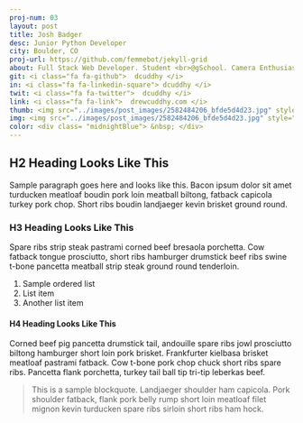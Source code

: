 ```yaml
---
proj-num: 03
layout: post
title: Josh Badger
desc: Junior Python Developer
city: Boulder, CO
proj-url: https://github.com/femmebot/jekyll-grid
about: Full Stack Web Developer. Student <br>@gSchool. Camera Enthusiast. Lover<br> of guacamole. Full Stack Web <br>Developer. Student @gSchool.<br> Camera Enthusiast. Lover of guac.<br>  Full Stack Web Developer.
git: <i class="fa fa-github">  dcuddhy </i>
in: <i class="fa fa-linkedin-square"> dcuddhy </i>
twit: <i class="fa fa-twitter">  dcuddhy </i>
link: <i class="fa fa-link">  drewcuddhy.com </i>
thumb: <img src="../images/post_images/2582484206_bfde5d4d23.jpg" style="width:270px;height:180px" >
img: <img src="../images/post_images/2582484206_bfde5d4d23.jpg" style="width:600px;height:400px" >
color: <div class= "midnightBlue"> &nbsp; </div>
---
```




## H2 Heading Looks Like This

Sample paragraph goes here and looks like this. Bacon ipsum dolor sit amet turducken meatloaf boudin pork loin meatball biltong, fatback capicola turkey pork chop. Short ribs boudin landjaeger kevin brisket ground round.

### H3 Heading Looks Like This

Spare ribs strip steak pastrami corned beef bresaola porchetta. Cow fatback tongue prosciutto, short ribs hamburger drumstick beef ribs swine t-bone pancetta meatball strip steak ground round tenderloin.

1. Sample ordered list
2. List item
3. Another list item

#### H4 Heading Looks Like This

Corned beef pig pancetta drumstick tail, andouille spare ribs jowl prosciutto biltong hamburger short loin pork brisket. Frankfurter kielbasa brisket meatloaf pastrami fatback. Cow t-bone pork chop chuck short ribs spare ribs. Pancetta flank porchetta, turkey tail ball tip tri-tip leberkas beef.

> This is a sample blockquote. Landjaeger shoulder ham capicola.
> Pork shoulder fatback, flank pork belly rump short loin meatloaf filet mignon kevin turducken spare ribs sirloin short ribs ham hock.
